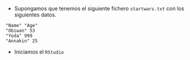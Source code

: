 
* Supongamos que tenemos el siguiente fichero `startwars.txt` con los siguientes datos.
```
"Name" "Age"
"Obiwan" 53
"Yoda" 999
"Annakin" 25
```
* Iniciamos el `RStudio`
